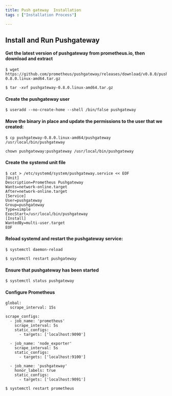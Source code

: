 ```yaml
---
title: Push gateway  Installation
tags : ["Installation Process"]

---
```


## Install and Run Pushgateway

#### Get the latest version of pushgateway from prometheus.io, then download and extract

```
$ wget https://github.com/prometheus/pushgateway/releases/download/v0.8.0/pushgateway-0.8.0.linux-amd64.tar.gz
```
```
$ tar -xvf pushgateway-0.8.0.linux-amd64.tar.gz
```
#### Create the pushgateway user

```
$ useradd --no-create-home --shell /bin/false pushgateway
```
####  Move the binary in place and update the permissions to the user that we created:
```
$ cp pushgateway-0.8.0.linux-amd64/pushgateway /usr/local/bin/pushgateway
```
```
chown pushgateway:pushgateway /usr/local/bin/pushgateway
```
#### Create the systemd unit file

```
$ cat > /etc/systemd/system/pushgateway.service << EOF
[Unit]
Description=Prometheus Pushgateway
Wants=network-online.target
After=network-online.target
[Service]
User=pushgateway
Group=pushgateway
Type=simple
ExecStart=/usr/local/bin/pushgateway
[Install]
WantedBy=multi-user.target
EOF
```
#### Reload systemd and restart the pushgateway service:
```
$ systemctl daemon-reload
```
```
$ systemctl restart pushgateway
```
#### Ensure that pushgateway has been started
```
$ systemctl status pushgateway
```
#### Configure Prometheus

```$ cat /etc/prometheus/prometheus.yml
global:
  scrape_interval: 15s

scrape_configs:
  - job_name: 'prometheus'
    scrape_interval: 5s
    static_configs:
      - targets: ['localhost:9090']

  - job_name: 'node_exporter'
    scrape_interval: 5s
    static_configs:
      - targets: ['localhost:9100']

  - job_name: 'pushgateway'
    honor_labels: true
    static_configs:
      - targets: ['localhost:9091']
```
```
$ systemctl restart prometheus
```
